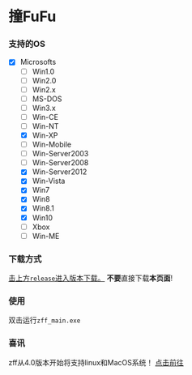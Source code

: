 # 撞FuFu

### 支持的OS

- [x] Microsofts
  - [ ] Win1.0
  - [ ] Win2.0
  - [ ] Win2.x
  - [ ] MS-DOS
  - [ ] Win3.x
  - [ ] Win-CE
  - [ ] Win-NT
  - [x] Win-XP
  - [ ] Win-Mobile
  - [ ] Win-Server2003
  - [ ] Win-Server2008
  - [x] Win-Server2012
  - [x] Win-Vista
  - [x] Win7
  - [x] Win8
  - [x] Win8.1
  - [x] Win10
  - [ ] Xbox
  - [ ] Win-ME

### 下载方式
[击上方```release```进入版本下载。](https://github.com/langong-dev/zff-Win/releases)
**不要**直接下载**本页面**!

### 使用

双击运行`zff_main.exe`

### 喜讯

zff从4.0版本开始将支持linux和MacOS系统！
[点击前往](https://github.com/langong-dev/Zff/)
